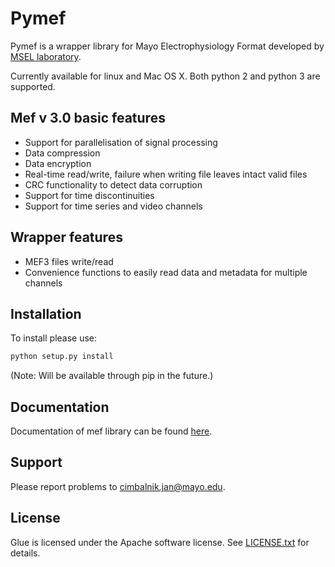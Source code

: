 Pymef
====

Pymef is a wrapper library for Mayo Electrophysiology Format developed by 
[MSEL laboratory](http://msel.mayo.edu/).

Currently available for linux and Mac OS X. Both python 2 and python 3 are supported.

Mef v 3.0 basic features
------------------------

-   Support for parallelisation of signal processing
-   Data compression
-   Data encryption
-   Real-time read/write, failure when writing file leaves intact valid files
-   CRC functionality to detect data corruption
-   Support for time discontinuities
-   Support for time series and video channels

Wrapper features
----------------

-   MEF3 files write/read
-   Convenience functions to easily read data and metadata for multiple channels

Installation
------------

To install please use:
```bash
python setup.py install
```
(Note: Will be available through pip in the future.)

Documentation
-------------

Documentation of mef library can be found [here](http://msel.mayo.edu/codes.html).

Support
-------

Please report problems to cimbalnik.jan@mayo.edu.

License
-------

Glue is licensed under the Apache software license. See [LICENSE.txt](./LICENSE.txt) for details.
